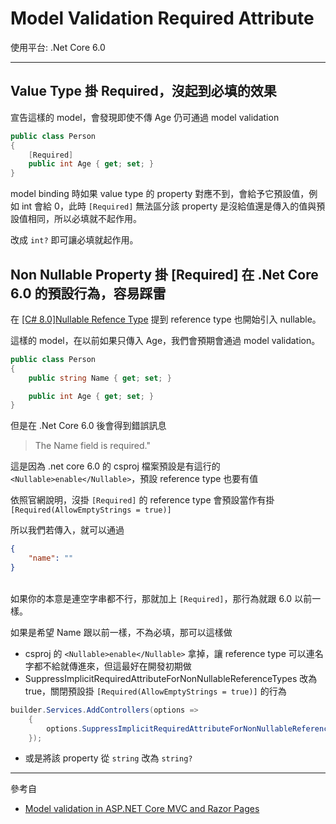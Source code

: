 # Model Validation Required Attribute

使用平台: .Net Core 6.0

---

## Value Type 掛 Required，沒起到必填的效果

宣告這樣的 model，會發現即使不傳 Age 仍可通過 model validation

```csharp
public class Person
{
    [Required]
    public int Age { get; set; }
}
```

model binding 時如果 value type 的 property 對應不到，會給予它預設值，例如 int 會給 0，此時 ``` [Required] ``` 無法區分該 property 是沒給值還是傳入的值與預設值相同，所以必填就不起作用。

改成 ``` int? ``` 即可讓必填就起作用。


## Non Nullable Property 掛 [Required] 在 .Net Core 6.0 的預設行為，容易踩雷

在 [[C# 8.0]Nullable Refence Type](../csharp/nullable_reference_type.md) 提到 reference type 也開始引入 nullable。


這樣的 model，在以前如果只傳入 Age，我們會預期會通過 model validation。
```csharp
public class Person
{
    public string Name { get; set; }

    public int Age { get; set; }
}
```
但是在 .Net Core 6.0 後會得到錯誤訊息
> The Name field is required."

這是因為 .net core 6.0 的 csproj 檔案預設是有這行的 ``` <Nullable>enable</Nullable> ```，預設 reference type 也要有值

依照官網說明，沒掛  ``` [Required] ``` 的 reference type 會預設當作有掛 ``` [Required(AllowEmptyStrings = true)] ```

所以我們若傳入，就可以通過
```json
{
    "name": ""
}
```

<br/>如果你的本意是連空字串都不行，那就加上 ``` [Required] ```，那行為就跟 6.0 以前一樣。

如果是希望 Name 跟以前一樣，不為必填，那可以這樣做

- csproj 的 ``` <Nullable>enable</Nullable> ``` 拿掉，讓 reference type 可以連名字都不給就傳進來，但這最好在開發初期做
- SuppressImplicitRequiredAttributeForNonNullableReferenceTypes 改為 true，關閉預設掛 ``` [Required(AllowEmptyStrings = true)] ``` 的行為
```csharp
builder.Services.AddControllers(options =>
    {
        options.SuppressImplicitRequiredAttributeForNonNullableReferenceTypes = true;
    });
```
- 或是將該 property 從 ``` string ``` 改為 ``` string? ```

---

參考自
- [Model validation in ASP.NET Core MVC and Razor Pages](https://learn.microsoft.com/en-us/aspnet/core/mvc/models/validation?view=aspnetcore-6.0)